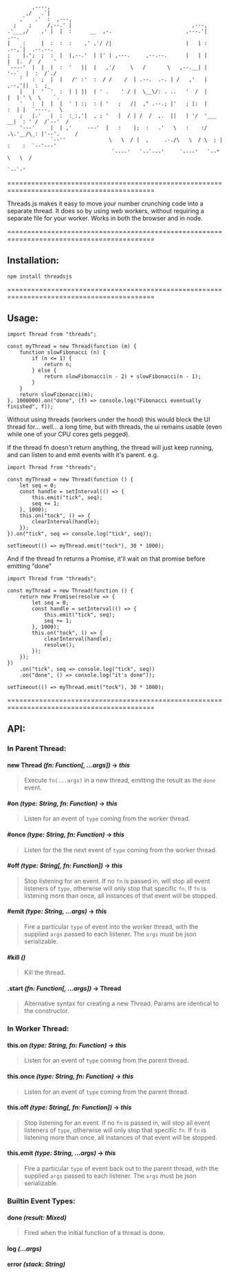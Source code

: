 ```
        ,----,
      ,/   .`|
    ,`   .'  :  ,---,
  ;    ;     /,--.' |                                       ,---,
.'___,/    ,' |  |  :      __  ,-.                        ,---.'|          .--.
|    :     |  :  :  :    ,' ,'/ /|                        |   | :        .--,`|  .--.--.
;    |.';  ;  :  |  |,--.'  | |' | ,---.     ,--.--.      |   | |        |  |.  /  /    '
`----'  |  |  |  :  '   ||  |   ,'/     \   /       \   ,--.__| |        '--`_ |  :  /`./
    '   :  ;  |  |   /' :'  :  / /    /  | .--.  .-. | /   ,'   |        ,--,'||  :  ;_
    |   |  '  '  :  | | ||  | ' .    ' / |  \__\/: . ..   '  /  |        |  | ' \  \    `.
    '   :  |  |  |  ' | :;  : | '   ;   /|  ," .--.; |'   ; |:  |        :  | |  `----.   \
    ;   |.'   |  :  :_:,'|  , ; '   |  / | /  /  ,.  ||   | '/  '___   __|  : ' /  /`--'  /
    '---'     |  | ,'     ---'  |   :    |;  :   .'   \   :    :/  .\.'__/\_: |'--'.     /
              `--''              \   \  / |  ,     .-./\   \  / \  ; |   :    :  `--'---'
                                  `----'   `--`---'     `----'   `--" \   \  /
                                                                       `--`-'
```
===========================================================================================

Threads.js makes it easy to move your number crunching code into a separate thread.
It does so by using web workers, without requiring a separate file for your worker.
Works in both the browser and in node.

===========================================================================================

## Installation:

`npm install threadsjs`

===========================================================================================

## Usage:

```
import Thread from "threads";

const myThread = new Thread(function (m) {
    function slowFibonacci (n) {
        if (n <= 1) {
            return n;
        } else {
            return slowFibonacci(n - 2) + slowFibonacci(n - 1);
        }
    }
    return slowFibonacci(m);
}, 1000000).on("done", (f) => console.log("Fibonacci eventually finished", f));
```

Without using threads (workers under the hood) this would block the UI thread for… well… a long time, but with threads, the ui remains usable (even while one of your CPU cores gets pegged).

If the thread fn doesn't return anything, the thread will just keep running, and can listen to and emit events with it's parent.
e.g.

```
import Thread from "threads";

const myThread = new Thread(function () {
    let seq = 0;
    const handle = setInterval(() => {
        this.emit("tick", seq);
        seq += 1;
    }, 1000);
    this.on("tock", () => {
        clearInterval(handle);
    });
}).on("tick", seq => console.log("tick", seq));

setTimeout(() => myThread.emit("tock"), 30 * 1000);
```

And if the thread fn returns a Promise, it'll wait on that promise before emitting "done"

```
import Thread from "threads";

const myThread = new Thread(function () {
    return new Promise(resolve => {
        let seq = 0;
        const handle = setInterval(() => {
            this.emit("tick", seq);
            seq += 1;
        }, 1000);
        this.on("tock", () => {
            clearInterval(handle);
            resolve();
        });
    });
})
    .on("tick", seq => console.log("tick", seq))
    .on("done", () => console.log("it's done"));

setTimeout(() => myThread.emit("tock"), 30 * 1000);
```

===========================================================================================

## API:

### In Parent Thread:

#### **new Thread** _(fn: Function[, ...args])_ -> _this_

> Execute `fn(...args)` in a new thread, emitting the result as the `done` event.

#### **#on** _(type: String, fn: Function)_ -> _this_

> Listen for an event of `type` coming from the worker thread.

#### **#once** _(type: String, fn: Function)_ -> _this_

> Listen for the the next event of `type` coming from the worker thread.

#### **#off** _(type: String[, fn: Function])_ -> _this_

> Stop listening for an event. If no `fn` is passed in, will stop all event listeners of `type`, otherwise will only stop that specific `fn`. If `fn` is listening more than once, all instances of that event will be stopped.

#### **#emit** _(type: String, ...args)_ -> _this_

> Fire a particular `type` of event into the worker thread, with the supplied `args` passed to each listener. The `args` must be json serializable.

#### **#kill** _()_

> Kill the thread.

#### **.start** _(fn: Function[, ...args])_ -> Thread

> Alternative syntax for creating a new Thread. Params are identical to the constructor.

### In Worker Thread:

#### **this.on** _(type: String, fn: Function)_ -> _this_

> Listen for an event of `type` coming from the parent thread.

#### **this.once** _(type: String, fn: Function)_ -> _this_

> Listen for an event of `type` coming from the parent thread.

#### **this.off** _(type: String[, fn: Function])_ -> _this_

> Stop listening for an event. If no `fn` is passed in, will stop all event listeners of `type`, otherwise will only stop that specific `fn`. If `fn` is listening more than once, all instances of that event will be stopped.

#### **this.emit** _(type: String, ...args)_ -> _this_

> Fire a particular `type` of event back out to the parent thread, with the supplied `args` passed to each listener. The `args` must be json serializable.

### Builtin Event Types:

#### **done** _(result: Mixed)_

> Fired when the initial function of a thread is done.

#### **log** _(...args)_

#### **error** _(stack: String)_

